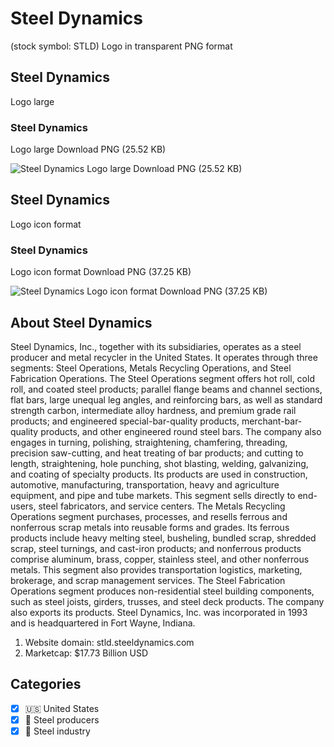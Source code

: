 # Steel Dynamics
 (stock symbol: STLD) Logo in transparent PNG format

## Steel Dynamics
 Logo large

### Steel Dynamics
 Logo large Download PNG (25.52 KB)

![Steel Dynamics
 Logo large Download PNG (25.52 KB)](/img/orig/STLD_BIG-1bdc6db8.png)

## Steel Dynamics
 Logo icon format

### Steel Dynamics
 Logo icon format Download PNG (37.25 KB)

![Steel Dynamics
 Logo icon format Download PNG (37.25 KB)](/img/orig/STLD-0df18565.png)

## About Steel Dynamics


Steel Dynamics, Inc., together with its subsidiaries, operates as a steel producer and metal recycler in the United States. It operates through three segments: Steel Operations, Metals Recycling Operations, and Steel Fabrication Operations. The Steel Operations segment offers hot roll, cold roll, and coated steel products; parallel flange beams and channel sections, flat bars, large unequal leg angles, and reinforcing bars, as well as standard strength carbon, intermediate alloy hardness, and premium grade rail products; and engineered special-bar-quality products, merchant-bar-quality products, and other engineered round steel bars. The company also engages in turning, polishing, straightening, chamfering, threading, precision saw-cutting, and heat treating of bar products; and cutting to length, straightening, hole punching, shot blasting, welding, galvanizing, and coating of specialty products. Its products are used in construction, automotive, manufacturing, transportation, heavy and agriculture equipment, and pipe and tube markets. This segment sells directly to end-users, steel fabricators, and service centers. The Metals Recycling Operations segment purchases, processes, and resells ferrous and nonferrous scrap metals into reusable forms and grades. Its ferrous products include heavy melting steel, busheling, bundled scrap, shredded scrap, steel turnings, and cast-iron products; and nonferrous products comprise aluminum, brass, copper, stainless steel, and other nonferrous metals. This segment also provides transportation logistics, marketing, brokerage, and scrap management services. The Steel Fabrication Operations segment produces non-residential steel building components, such as steel joists, girders, trusses, and steel deck products. The company also exports its products. Steel Dynamics, Inc. was incorporated in 1993 and is headquartered in Fort Wayne, Indiana.

1. Website domain: stld.steeldynamics.com
2. Marketcap: $17.73 Billion USD


## Categories
- [x] 🇺🇸 United States
- [x] 🔩 Steel producers
- [x] 🔩 Steel industry
